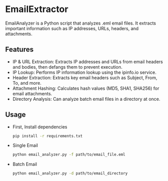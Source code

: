 # EmailExtractor

EmailAnalyzer is a Python script that analyzes .eml email files. It extracts important information such as IP addresses, URLs, headers, and attachments.

## Features
- IP & URL Extraction: Extracts IP addresses and URLs from email headers and bodies, then defangs them to prevent execution.
- IP Lookup: Performs IP information lookup using the ipinfo.io service.
- Header Extraction: Extracts key email headers such as Subject, From, To, and more.
- Attachment Hashing: Calculates hash values (MD5, SHA1, SHA256) for email attachments.
- Directory Analysis: Can analyze batch email files in a directory at once.

## **Usage**
- First, Install dependencies
  ```sh
  pip install -r requirements.txt
  ```
- Single Email
  ```sh
  python email_analyzer.py -f path/to/email_file.eml
  ```
- Batch Email
  ```sh
  python email_analyzer.py -d path/to/email_directory
  ```


